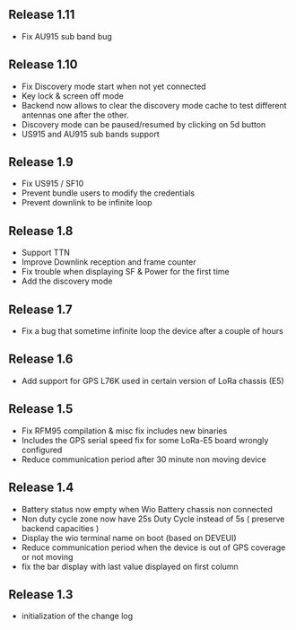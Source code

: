 ## Release 1.11
- Fix AU915 sub band bug

## Release 1.10
- Fix Discovery mode start when not yet connected
- Key lock & screen off mode
- Backend now allows to clear the discovery mode cache to test different antennas one after the other.
- Discovery mode can be paused/resumed by clicking on 5d button
- US915 and AU915 sub bands support

## Release 1.9
- Fix US915 / SF10 
- Prevent bundle users to modify the credentials
- Prevent downlink to be infinite loop

## Release 1.8
- Support TTN
- Improve Downlink reception and frame counter
- Fix trouble when displaying SF & Power for the first time
- Add the discovery mode

## Release 1.7
- Fix a bug that sometime infinite loop the device after a couple of hours

## Release 1.6
- Add support for GPS L76K used in certain version of LoRa chassis (E5)

## Release 1.5
- Fix RFM95 compilation & misc fix includes new binaries
- Includes the GPS serial speed fix for some LoRa-E5 board wrongly configured
- Reduce communication period after 30 minute non moving device

## Release 1.4
- Battery status now empty when Wio Battery chassis non connected
- Non duty cycle zone now have 25s Duty Cycle instead of 5s ( preserve backend capacities )
- Display the wio terminal name on boot (based on DEVEUI)
- Reduce communication period when the device is out of GPS coverage or not moving
- fix the bar display with last value displayed on first column

## Release 1.3
- initialization of the change log